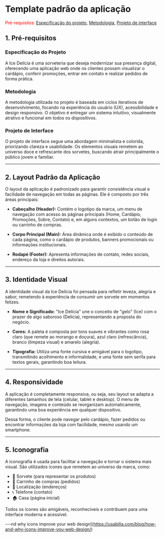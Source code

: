 # Template padrão da aplicação

<span style="color:red">Pré-requisitos: <a href="02-Especificacao.md"> Especificação do projeto</a></span>, <a href="03-Metodologia.md"> Metodologia</a>, <a href="05-Projeto-interface.md"> Projeto de interface</a>

## 1. Pré-requisitos

### Especificação do Projeto
A Ice Delícia é uma sorveteria que deseja modernizar sua presença digital, oferecendo uma aplicação web onde os clientes possam visualizar o cardápio, conferir promoções, entrar em contato e realizar pedidos de forma prática.

### Metodologia
A metodologia utilizada no projeto é baseada em ciclos iterativos de desenvolvimento, focando na experiência do usuário (UX), acessibilidade e design responsivo. O objetivo é entregar um sistema intuitivo, visualmente atrativo e funcional em todos os dispositivos.

### Projeto de Interface
O projeto de interface segue uma abordagem minimalista e colorida, priorizando clareza e usabilidade. Os elementos visuais remetem ao universo doce e refrescante dos sorvetes, buscando atrair principalmente o público jovem e familiar.

---

## 2. Layout Padrão da Aplicação

O layout da aplicação é padronizado para garantir consistência visual e facilidade de navegação em todas as páginas. Ele é composto por três áreas principais:

- **Cabeçalho (Header):** Contém o logotipo da marca, um menu de navegação com acesso às páginas principais (Home, Cardápio, Promoções, Sobre, Contato) e, em alguns contextos, um botão de login ou carrinho de compras.

- **Corpo Principal (Main):** Área dinâmica onde é exibido o conteúdo de cada página, como o cardápio de produtos, banners promocionais ou informações institucionais.

- **Rodapé (Footer):** Apresenta informações de contato, redes sociais, endereço da loja e direitos autorais.

---

## 3. Identidade Visual

A identidade visual da Ice Delícia foi pensada para refletir leveza, alegria e sabor, remetendo à experiência de consumir um sorvete em momentos felizes.

- **Nome e Significado:** "Ice Delícia" une o conceito de "gelo" (Ice) com o prazer de algo saboroso (Delícia), representando a proposta do negócio.

- **Cores:** A paleta é composta por tons suaves e vibrantes como rosa claro (que remete ao morango e doçura), azul claro (refrescância), branco (limpeza visual) e amarelo (alegria).

- **Tipografia:** Utiliza uma fonte cursiva e amigável para o logotipo, transmitindo acolhimento e informalidade, e uma fonte sem serifa para textos gerais, garantindo boa leitura.

---

## 4. Responsividade

A aplicação é completamente responsiva, ou seja, seu layout se adapta a diferentes tamanhos de tela (celular, tablet e desktop). O menu de navegação, imagens e conteúdo se reorganizam automaticamente, garantindo uma boa experiência em qualquer dispositivo.

Dessa forma, o cliente pode navegar pelo cardápio, fazer pedidos ou encontrar informações da loja com facilidade, mesmo usando um smartphone.

---

## 5. Iconografia

A iconografia é usada para facilitar a navegação e tornar o sistema mais visual. São utilizados ícones que remetem ao universo da marca, como:

- 🍦 Sorvete (para representar os produtos)
- 🛒 Carrinho de compras (pedidos)
- 📍 Localização (endereços)
- 📞 Telefone (contato)
- 🏠 Casa (página inicial)

Todos os ícones são amigáveis, reconhecíveis e contribuem para uma interface moderna e acessível.

---nd why icons improve your web design](https://usabilla.com/blog/how-and-why-icons-improve-you-web-design/)
